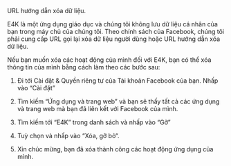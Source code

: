 URL hướng dẫn xóa dữ liệu.

E4K là một ứng dụng giáo dục và chúng tôi không lưu dữ liệu cá nhân của bạn trong máy chủ của chúng tôi. Theo chính sách của Facebook, chúng tôi phải cung cấp URL gọi lại xóa dữ liệu người dùng hoặc URL hướng dẫn xóa dữ liệu.

Nếu bạn muốn xóa các hoạt động của mình đối với E4K, bạn có thể xóa thông tin của mình bằng cách làm theo các bước sau:

1. Đi tới Cài đặt & Quyền riêng tư của Tài khoản Facebook của bạn. Nhấp vào “Cài đặt”

2. Tìm kiếm “Ứng dụng và trang web” và bạn sẽ thấy tất cả các ứng dụng và trang web mà bạn đã liên kết với Facebook của mình.

3. Tìm kiếm tới “E4K” trong danh sách và nhấp vào “Gỡ”

4. Tuỳ chọn và nhấp vào “Xóa, gỡ bỏ“.

5. Xin chúc mừng, bạn đã xóa thành công các hoạt động ứng dụng của mình.
